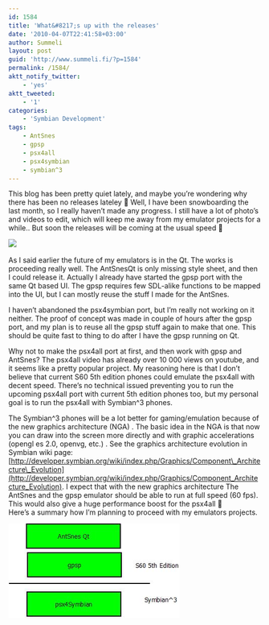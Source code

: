 ```yaml
---
id: 1584
title: 'What&#8217;s up with the releases'
date: '2010-04-07T22:41:58+03:00'
author: Summeli
layout: post
guid: 'http://www.summeli.fi/?p=1584'
permalink: /1584/
aktt_notify_twitter:
    - 'yes'
aktt_tweeted:
    - '1'
categories:
    - 'Symbian Development'
tags:
    - AntSnes
    - gpsp
    - psx4all
    - psx4symbian
    - symbian^3
---
```


This blog has been pretty quiet lately, and maybe you’re wondering why there has been no releases lateley 🙂 Well, I have been snowboarding the last month, so I really haven’t made any progress. I still have a lot of photo’s and videos to edit, which will keep me away from my emulator projects for a while.. But soon the releases will be coming at the usual speed 🙂

![](/wp-content/uploads/2010/04/snowboarding1-300x250.jpg)

As I said earlier the future of my emulators is in the Qt. The works is proceeding really well. The AntSnesQt is only missing style sheet, and then I could release it. Actually I already have started the gpsp port with the same Qt based UI. The gpsp requires few SDL-alike functions to be mapped into the UI, but I can mostly reuse the stuff I made for the AntSnes.  

I haven’t abandoned the psx4symbian port, but I’m really not working on it neither. The proof of concept was made in couple of hours after the gpsp port, and my plan is to reuse all the gpsp stuff again to make that one. This should be quite fast to thing to do after I have the gpsp running on Qt.  

Why not to make the psx4all port at first, and then work with gpsp and AntSnes? The psx4all video has already over 10 000 views on youtube, and it seems like a pretty popular project. My reasoning here is that I don’t believe that current S60 5th edition phones could emulate the psx4all with decent speed. There’s no technical issued preventing you to run the upcoming psx4all port with current 5th edition phones too, but my personal goal is to run the psx4all with Symbian^3 phones.  
  
The Symbian^3 phones will be a lot better for gaming/emulation because of the new graphics architecture (NGA) . The basic idea in the NGA is that now you can draw into the screen more directly and with graphic accelerations (opengl es 2.0, openvg, etc.) . See the graphics architecture evolution in Symbian wiki page: [http://developer.symbian.org/wiki/index.php/Graphics/Component\_Architecture\_Evolution](http://developer.symbian.org/wiki/index.php/Graphics/Component_Architecture_Evolution). I expect that with the new graphics architecture The AntSnes and the gpsp emulator should be able to run at full speed (60 fps). This would also give a huge performance boost for the psx4all 🙂  
Here’s a summary how I’m planning to proceed with my emulators projects.

![](/wp-content/uploads/2010/04/rel_plan.jpeg)